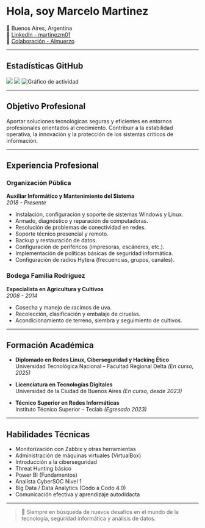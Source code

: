 #  Hola, soy Marcelo Martinez

📍 Buenos Aires, Argentina  
🔗 [LinkedIn - martinezm01](https://www.linkedin.com/in/martinezm01/)  
🍕 [Colaboración - Almuerzo](https://buymeacoffee.com/martinezmakp/)

---

##  Estadísticas GitHub

<div>
  <img src="https://github-readme-stats.vercel.app/api?username=Chelo2025&theme=tokyonight&hide_border=false&include_all_commits=false&count_private=false"/> 
  <img src="https://github-readme-stats.vercel.app/api/top-langs/?username=Chelo2025&theme=tokyonight&hide_border=false&include_all_commits=false&count_private=false&layout=compact"/>
  <img src="https://github-readme-activity-graph.vercel.app/graph?username=Chelo2025&bg_color=212121&color=ffffff&line=404db0&point=ffcd42&area=true&hide_border=true" alt="Gráfico de actividad"/>
</div>

---

##  Objetivo Profesional

Aportar soluciones tecnológicas seguras y eficientes en entornos profesionales orientados al crecimiento. Contribuir a la estabilidad operativa, la innovación y la protección de los sistemas críticos de información.

---

##  Experiencia Profesional

### Organización Pública  
**Auxiliar Informático y Mantenimiento del Sistema**  
*2018 - Presente*

- Instalación, configuración y soporte de sistemas Windows y Linux.
- Armado, diagnóstico y reparación de computadoras.
- Resolución de problemas de conectividad en redes.
- Soporte técnico presencial y remoto.
- Backup y restauración de datos.
- Configuración de periféricos (impresoras, escáneres, etc.).
- Implementación de políticas básicas de seguridad informática.
- Configuración de radios Hytera (frecuencias, grupos, canales).

### Bodega Familia Rodríguez  
**Especialista en Agricultura y Cultivos**  
*2008 - 2014*

- Cosecha y manejo de racimos de uva.
- Recolección, clasificación y embalaje de ciruelas.
- Acondicionamiento de terreno, siembra y seguimiento de cultivos.

---

##  Formación Académica

- **Diplomado en Redes Linux, Ciberseguridad y Hacking Ético**  
  Universidad Tecnológica Nacional – Facultad Regional Delta *(En curso, 2025)*

- **Licenciatura en Tecnologías Digitales**  
  Universidad de la Ciudad de Buenos Aires *(En curso, desde 2023)*

- **Técnico Superior en Redes Informáticas**  
  Instituto Técnico Superior – Teclab *(Egresado 2023)*

---

##  Habilidades Técnicas

- Monitorización con Zabbix y otras herramientas
- Administración de máquinas virtuales (VirtualBox)
- Introducción a la ciberseguridad
- Threat Hunting básico
- Power BI (Fundamentos)
- Analista CyberSOC Nivel 1
- Big Data / Data Analytics (Codo a Codo 4.0)
- Comunicación efectiva y aprendizaje autodidacta

---

> 🚀 Siempre en búsqueda de nuevos desafíos en el mundo de la tecnología, seguridad informática y análisis de datos.
